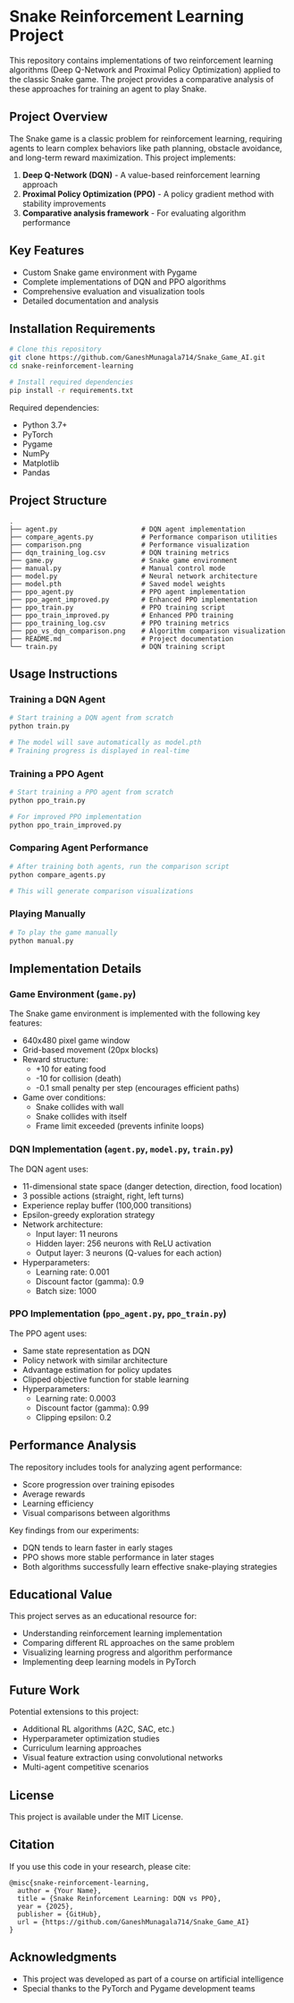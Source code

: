 # Snake Reinforcement Learning Project

This repository contains implementations of two reinforcement learning algorithms (Deep Q-Network and Proximal Policy Optimization) applied to the classic Snake game. The project provides a comparative analysis of these approaches for training an agent to play Snake.



## Project Overview

The Snake game is a classic problem for reinforcement learning, requiring agents to learn complex behaviors like path planning, obstacle avoidance, and long-term reward maximization. This project implements:

1. **Deep Q-Network (DQN)** - A value-based reinforcement learning approach
2. **Proximal Policy Optimization (PPO)** - A policy gradient method with stability improvements
3. **Comparative analysis framework** - For evaluating algorithm performance

## Key Features

- Custom Snake game environment with Pygame
- Complete implementations of DQN and PPO algorithms
- Comprehensive evaluation and visualization tools
- Detailed documentation and analysis

## Installation Requirements

```bash
# Clone this repository
git clone https://github.com/GaneshMunagala714/Snake_Game_AI.git
cd snake-reinforcement-learning

# Install required dependencies
pip install -r requirements.txt
```

Required dependencies:
- Python 3.7+
- PyTorch
- Pygame
- NumPy
- Matplotlib
- Pandas

## Project Structure

```
.
├── agent.py                     # DQN agent implementation
├── compare_agents.py            # Performance comparison utilities
├── comparison.png               # Performance visualization
├── dqn_training_log.csv         # DQN training metrics
├── game.py                      # Snake game environment
├── manual.py                    # Manual control mode
├── model.py                     # Neural network architecture
├── model.pth                    # Saved model weights
├── ppo_agent.py                 # PPO agent implementation
├── ppo_agent_improved.py        # Enhanced PPO implementation
├── ppo_train.py                 # PPO training script
├── ppo_train_improved.py        # Enhanced PPO training
├── ppo_training_log.csv         # PPO training metrics
├── ppo_vs_dqn_comparison.png    # Algorithm comparison visualization
├── README.md                    # Project documentation
└── train.py                     # DQN training script
```

## Usage Instructions

### Training a DQN Agent

```bash
# Start training a DQN agent from scratch
python train.py

# The model will save automatically as model.pth
# Training progress is displayed in real-time
```

### Training a PPO Agent

```bash
# Start training a PPO agent from scratch
python ppo_train.py

# For improved PPO implementation
python ppo_train_improved.py
```

### Comparing Agent Performance

```bash
# After training both agents, run the comparison script
python compare_agents.py

# This will generate comparison visualizations
```

### Playing Manually

```bash
# To play the game manually
python manual.py
```

## Implementation Details

### Game Environment (`game.py`)

The Snake game environment is implemented with the following key features:
- 640x480 pixel game window
- Grid-based movement (20px blocks)
- Reward structure:
  - +10 for eating food
  - -10 for collision (death)
  - -0.1 small penalty per step (encourages efficient paths)
- Game over conditions:
  - Snake collides with wall
  - Snake collides with itself
  - Frame limit exceeded (prevents infinite loops)

### DQN Implementation (`agent.py`, `model.py`, `train.py`)

The DQN agent uses:
- 11-dimensional state space (danger detection, direction, food location)
- 3 possible actions (straight, right, left turns)
- Experience replay buffer (100,000 transitions)
- Epsilon-greedy exploration strategy
- Network architecture:
  - Input layer: 11 neurons
  - Hidden layer: 256 neurons with ReLU activation
  - Output layer: 3 neurons (Q-values for each action)
- Hyperparameters:
  - Learning rate: 0.001
  - Discount factor (gamma): 0.9
  - Batch size: 1000

### PPO Implementation (`ppo_agent.py`, `ppo_train.py`)

The PPO agent uses:
- Same state representation as DQN
- Policy network with similar architecture
- Advantage estimation for policy updates
- Clipped objective function for stable learning
- Hyperparameters:
  - Learning rate: 0.0003
  - Discount factor (gamma): 0.99
  - Clipping epsilon: 0.2

## Performance Analysis

The repository includes tools for analyzing agent performance:
- Score progression over training episodes
- Average rewards
- Learning efficiency
- Visual comparisons between algorithms

Key findings from our experiments:
- DQN tends to learn faster in early stages
- PPO shows more stable performance in later stages
- Both algorithms successfully learn effective snake-playing strategies

## Educational Value

This project serves as an educational resource for:
- Understanding reinforcement learning implementation
- Comparing different RL approaches on the same problem
- Visualizing learning progress and algorithm performance
- Implementing deep learning models in PyTorch

## Future Work

Potential extensions to this project:
- Additional RL algorithms (A2C, SAC, etc.)
- Hyperparameter optimization studies
- Curriculum learning approaches
- Visual feature extraction using convolutional networks
- Multi-agent competitive scenarios

## License

This project is available under the MIT License.

## Citation

If you use this code in your research, please cite:

```
@misc{snake-reinforcement-learning,
  author = {Your Name},
  title = {Snake Reinforcement Learning: DQN vs PPO},
  year = {2025},
  publisher = {GitHub},
  url = {https://github.com/GaneshMunagala714/Snake_Game_AI}
}
```

## Acknowledgments

- This project was developed as part of a course on artificial intelligence
- Special thanks to the PyTorch and Pygame development teams
